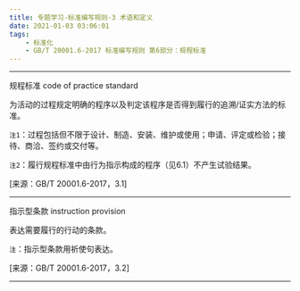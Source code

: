 ```yaml
---
title: 专题学习-标准编写规则-3 术语和定义
date: 2021-01-03 03:06:01
tags: 
	- 标准化
	- GB/T 20001.6-2017 标准编写规则 第6部分：规程标准
---
```




---

规程标准 code of practice standard

为活动的过程规定明确的程序以及判定该程序是否得到履行的追溯/证实方法的标准。

`注1`：过程包括但不限于设计、制造、安装、维护或使用；申请、评定或检验；接待、商洽、签约或交付等。

`注2`：履行规程标准中由行为指示构成的程序（见6.1）不产生试验结果。

[来源：GB/T 20001.6-2017，3.1]

---

指示型条款 instruction provision

表达需要履行的行动的条款。

`注`：指示型条款用祈使句表达。

[来源：GB/T 20001.6-2017，3.2]

---

